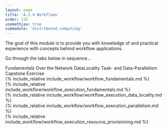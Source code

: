 ```yaml
---
layout: page
title: 'A.3.4 Workflows'
order: 135
usemathjax: true
submodule: 'distributed_computing'
---
```


The goal of this module is to provide you with knowledge of
and practical experience with concepts behind workflow applications.  

Go through the tabs below in sequence...

<div class="ui pointing secondary menu">
  <a class="item " data-tab="first">Fundamentals</a>
  <a class="item " data-tab="second">Over the Network</a>
  <a class="item " data-tab="third">DataLocality</a>
  <a class="item " data-tab="fourth">Task- and Data-Parallelism</a>
  <a class="item " data-tab="fifth">Capstone Exercise</a>
</div>

<div markdown="1" class="ui tab segment active" data-tab="first" >
  {% include_relative include_workflow/workflow_fundamentals.md %}
</div>
<div markdown="1" class="ui tab segment" data-tab="second">
  {% include_relative include_workflow/workflow_execution_fundamentals.md %}
</div>
<div markdown="1" class="ui tab segment " data-tab="third">
  {% include_relative include_workflow/workflow_execution_data_locality.md %}
</div>
<div markdown="1" class="ui tab segment " data-tab="fourth">
  {% include_relative include_workflow/workflow_execution_parallelism.md %}
</div>
<div markdown="1" class="ui tab segment " data-tab="fifth">
  {% include_relative include_workflow/workflow_execution_resource_provisioning.md %}
</div>
